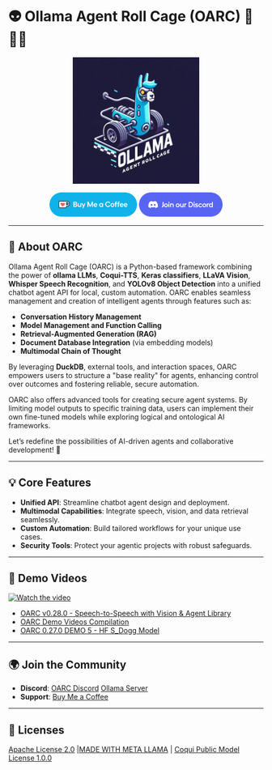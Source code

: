 # 👽 **Ollama Agent Roll Cage (OARC)** 🧙 🤬🤖  
<p align="center">  
  <img src="https://raw.githubusercontent.com/Leoleojames1/ollama_agent_roll_cage/master/docs/assets/icons/ollama_agent_roll_cage_icon.png" alt="OARC LOGO" width="250"/>  
</p>  
<p align="center">  
  <a href="https://ko-fi.com/theborch"><img src="https://raw.githubusercontent.com/Leoleojames1/ollama_agent_roll_cage/master/docs/assets/icons/buy me a coffee button.png" height="48"></a>  
  <a href="https://discord.gg/mNeQZzBHuW"><img src="https://raw.githubusercontent.com/Leoleojames1/ollama_agent_roll_cage/master/docs/assets/icons/Discord button.png" height="48"></a>  
</p>  

---

## 🌌 **About OARC**

Ollama Agent Roll Cage (OARC) is a Python-based framework combining the power of **ollama LLMs**, **Coqui-TTS**, **Keras classifiers**, **LLaVA Vision**, **Whisper Speech Recognition**, and **YOLOv8 Object Detection** into a unified chatbot agent API for local, custom automation. OARC enables seamless management and creation of intelligent agents through features such as:

- **Conversation History Management**  
- **Model Management and Function Calling**  
- **Retrieval-Augmented Generation (RAG)**  
- **Document Database Integration** (via embedding models)  
- **Multimodal Chain of Thought**  

By leveraging **DuckDB**, external tools, and interaction spaces, OARC empowers users to structure a "base reality" for agents, enhancing control over outcomes and fostering reliable, secure automation.  

OARC also offers advanced tools for creating secure agent systems. By limiting model outputs to specific training data, users can implement their own fine-tuned models while exploring logical and ontological AI frameworks.  

Let’s redefine the possibilities of AI-driven agents and collaborative development! 🌟  

---

## 💡 **Core Features**

- **Unified API**: Streamline chatbot agent design and deployment.  
- **Multimodal Capabilities**: Integrate speech, vision, and data retrieval seamlessly.  
- **Custom Automation**: Build tailored workflows for your unique use cases.  
- **Security Tools**: Protect your agentic projects with robust safeguards.  

---

## 🎥 **Demo Videos**

[![Watch the video](https://img.youtube.com/vi/W7TusPTnNXA/0.jpg)](https://www.youtube.com/watch?v=W7TusPTnNXA)
- [OARC v0.28.0 - Speech-to-Speech with Vision & Agent Library](https://www.youtube.com/watch?v=W7TusPTnNXA)
- [OARC Demo Videos Compilation](https://github.com/Leoleojames1/ollama_agent_roll_cage/blob/master/docs/demo_videos.md)
- [OARC 0.27.0 DEMO 5 - HF S_Dogg Model](https://streamable.com/hldmzh?src=player-page-share)  

---

## 🌍 **Join the Community**  

- **Discord**: [OARC Discord](https://discord.gg/qfpwCB8nXs) [Ollama Server](https://discord.gg/ollama) 
- **Support**: [Buy Me a Coffee](https://ko-fi.com/theborch)  

---

## 📜 **Licenses**  

[Apache License 2.0](https://www.apache.org/licenses/LICENSE-2.0) |[MADE WITH META LLAMA](https://huggingface.co/cognitivecomputations/dolphin-2.9-llama3-8b/blob/main/LICENSE) | [Coqui Public Model License 1.0.0](https://huggingface.co/Borcherding/XTTS-v2_C3PO/blob/main/LICENSE.txt)  
